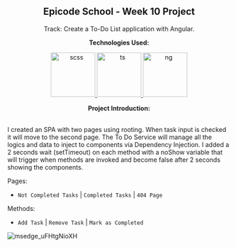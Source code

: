 
<p><h2 align="center" dir="auto"><b>Epicode School - Week 10 Project</b></h2></p>
<p align="center" dir="auto">Track: Create a To-Do List application with Angular.</p>

<p align="center" dir="auto"><b>Technologies Used:</b></p>
<p align="center" dir="auto"> 
  <a href="https://github.com/gi-ga-dev" target="_blank" rel="nofollow"> 
    <img src="https://user-images.githubusercontent.com/77717069/176915899-7871db31-9ffa-448c-b7ca-29a4aa87b607.png" alt="scss" width="100">
  </a> 
  <a href="https://github.com/gi-ga-dev" target="_blank" rel="nofollow"> 
    <img src="https://user-images.githubusercontent.com/77717069/175243442-5c187e89-0afd-49ff-b56b-08c41e884a5f.png" alt="ts" width="100">
  </a> 
  <a href="https://github.com/gi-ga-dev" target="_blank" rel="nofollow"> 
    <img src="https://user-images.githubusercontent.com/77717069/176915746-fe6aef56-4fc7-465f-b255-6a44ee086f70.png" alt="ng" width="100">
  </a> 
</p>

<p align="center" dir="auto"> <b>Project Introduction:</b> <br><br>

I created an SPA with two pages using rooting. When task input is checked it will move to the second page.
The To Do Service will manage all the logics and data to inject to components via Dependency Injection. I added a 2 seconds wait (setTimeout) on each method with a noShow variable that will trigger when methods are invoked and become false after 2 seconds showing the components.

Pages: 
- `Not Completed Tasks` | `Completed Tasks` | `404 Page`

Methods:
- `Add Task` | `Remove Task` | `Mark as Completed`

</p>

![msedge_uFHtgNioXH](https://user-images.githubusercontent.com/77717069/177044903-a13e9d9f-72a5-4fd8-837b-0711965b33f9.gif)
